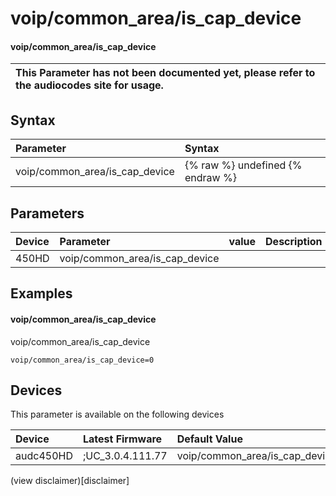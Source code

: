 ﻿---
description: voip/common_area/is_cap_device
search: false
---

# voip/common_area/is_cap_device

#### voip/common_area/is_cap_device


| This Parameter has not been documented yet, please refer to the audiocodes site for usage.  |
| :--- |

## Syntax
| Parameter | Syntax |
| :--- | :--- |
|voip/common_area/is_cap_device | {% raw %} undefined {% endraw %} |

## Parameters
|Device|Parameter|value|Description|
|:---|:---|:---|:---|
| 450HD | voip/common_area/is_cap_device |  |  |

## Examples
#### voip/common_area/is_cap_device

voip/common_area/is_cap_device

```
voip/common_area/is_cap_device=0
```

## Devices
This parameter is available on the following devices

| Device | Latest Firmware | Default Value |
|:---|:---|:---|
| audc450HD | ;UC_3.0.4.111.77 | voip/common_area/is_cap_device=0 

(view disclaimer)[disclaimer]
